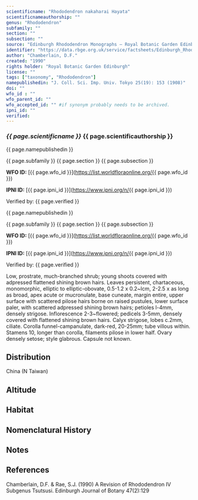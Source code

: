 ```yaml
---
scientificname: "Rhododendron nakaharai Hayata"
scientificnameauthorship: ""
genus: "Rhododendron"
subfamily: ""
section: ""
subsection: ""
source: "Edinburgh Rhododendron Monographs – Royal Botanic Garden Edinburgh"
identifier: "https://data.rbge.org.uk/service/factsheets/Edinburgh_Rhododendron_Monographs.xhtml"
author: "Chamberlain, D.F."
created: "1990"
rights holder: "Royal Botanic Garden Edinburgh"
license: ""
tags: ["taxonomy", "Rhododendron"]
namepublishedin: "J. Coll. Sci. Imp. Univ. Tokyo 25(19): 153 (1908)"
doi: ""
wfo_id : ""
wfo_parent_id: ""
wfo_accepted_id: "" #if synonym probably needs to be archived.                      
ipni_id: ""
verified:
---
```

### _{{ page.scientificname }}_ {{ page.scientificauthorship }}
 {{ page.namepublishedin }}

{{ page.subfamily }} {{ page.section }} {{ page.subsection }}

**WFO ID:** [{{ page.wfo_id }}](https://list.worldfloraonline.org/{{ page.wfo_id }})

**IPNI ID:** [{{ page.ipni_id }}](https://www.ipni.org/n/{{ page.ipni_id }})

Verified by: {{ page.verified }}

 {{ page.namepublishedin }}

{{ page.subfamily }} {{ page.section }} {{ page.subsection }}

**WFO ID:** [{{ page.wfo_id }}](https://list.worldfloraonline.org/{{ page.wfo_id }})

**IPNI ID:** [{{ page.ipni_id }}](https://www.ipni.org/n/{{ page.ipni_id }})

Verified by: {{ page.verified }}



Low, prostrate, much-branched shrub; young shoots covered with adpressed flattened shining brown hairs. Leaves persistent, chartaceous, monomorphic, elliptic to elliptic-obovate, 0.5-1.2 x 0.2~lcm, 2-2.5 x as long as broad, apex acute or mucronulate, base cuneate, margin entire, upper surface with scattered pilose hairs borne on raised pustules, lower surface paler, with scattered adpressed shining brown hairs; petioles l-4mm, densely strigose. Inflorescence 2-3~flowered; pedicels 3-5mm, densely covered with flattened shining brown hairs. Calyx strigose, lobes c.2mm, ciliate. Corolla funnel-campanulate, dark-red, 20-25mm; tube villous within. Stamens 10, longer than corolla, filaments pilose in lower half. Ovary densely setose; style glabrous. Capsule not known.

## Distribution
China (N Taiwan)

## Altitude


## Habitat


## Nomenclatural History

                       
## Notes


## References

Chamberlain, D.F. & Rae, S.J. (1990) A Revision of Rhododendron IV Subgenus Tsutsusi. Edinburgh Journal of Botany 47(2):129
